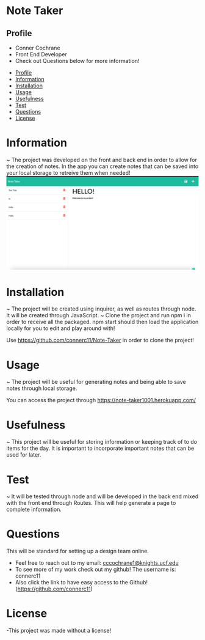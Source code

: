 # Note Taker 

 ## Profile 
  - Conner Cochrane 
  - Front End Developer
  - Check out Questions below for more information!

  * [Profile](#profile)
  * [Information](#information)
  * [Installation](#installation)
  * [Usage](#usage)
  * [Usefulness](#usefulness)
  * [Test](#test)
  * [Questions](#questions)
  * [License](#license)
  
  # Information
  ~ The project was developed on the front and back end in order to allow for the creation of notes. In the app you can create notes that can be saved into your local storage to retreive them when needed! 
  ![Get Started](./public/assets/image-1.png)


  # Installation
  ~ The project will be created using inquirer, as well as routes through node. It will be created through JavaScript.
  ~ Clone the project and run npm i in order to receive all the packaged. npm start should then load the application locally for you to edit and play around with!

  Use https://github.com/connerc11/Note-Taker in order to clone the project!
  
  # Usage
  ~ The project will be useful for generating notes and being able to save notes through local storage.

  You can access the project through https://note-taker1001.herokuapp.com/
  # Usefulness
  ~ This project will be useful for storing information or keeping track of to do items for the day. It is important to incorporate important notes that can be used for later.
  # Test 
  ~ It will be tested through node and will be developed in the back end mixed with the front end through Routes. This will help generate a page to complete information. 
  # Questions
   This will be standard for setting up a design team online.
  * Feel free to reach out to my email: cccochrane1@knights.ucf.edu
  * To see more of my work check out my github! The username is: connerc11
  * Also click the link to have easy access to the Github! (https://github.com/connerc11)
  # License
  -This project was made without a license!
   
